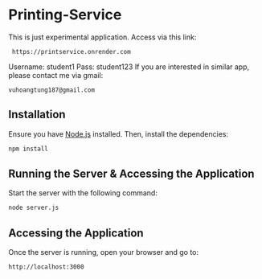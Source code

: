 # Printing-Service

This is just experimental application. Access via this link: 
```
 https://printservice.onrender.com
```
Username: student1
Pass: student123
If you are interested in similar app, please contact me via gmail: 
```
vuhoangtung187@gmail.com
```
## Installation
Ensure you have [Node.js](https://nodejs.org/) installed. Then, install the dependencies:

```sh
npm install
```

## Running the Server & Accessing the Application
Start the server with the following command:

```sh
node server.js
```
## Accessing the Application
Once the server is running, open your browser and go to:

```
http://localhost:3000
```



